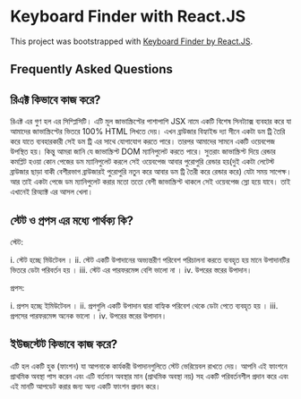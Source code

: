 # Keyboard Finder with React.JS

This project was bootstrapped with [Keyboard Finder by React.JS](https://keyboard-finder.netlify.app/).

## Frequently Asked Questions

## রিএক্ট কিভাবে কাজ করে?

রিএক্ট এর গুণ হল এর সিম্প্লিসিটি। এটি মূল জাভাস্ক্রিপ্টের পাশাপাশি JSX নামে একটি বিশেষ সিনট্যাক্স ব্যবহার করে যা আমাদের জাভাস্ক্রিপ্টের ভিতরে 100% HTML লিখতে দেয়। এখন ব্রাউজার বিহ্যাইন্ড দ্যা সীনে একটা ডম ট্রি তৈরি করে যাতে ব্যবহারকারী সেই ডম ট্রি এর সাথে যোগাযোগ করতে পারে। তারপর আমাদের সামনে একটি ওয়েবপেজ উপস্থিত হয়। কিন্তু আমরা জানি যে জাভাস্ক্রিপ্ট DOM ম্যানিপুলেট করতে পারে। সুতরাং জাভাস্ক্রিপ্ট দিয়ে রেন্ডার কমপ্লিট হওয়া কোন পেজের ডম ম্যানিপুলেট করলে সেই ওয়েবপেজ আবার পুরোপুরি রেন্ডার হয়(দুই একটা লেটেস্ট ব্রাউজার ছাড়া বাকী বেশীরভাগ ব্রাউজারই পুরোপুরি নতুন করে আবার ডম ট্রি তৈরী করে রেন্ডার করে) যেটা সময় সাপেক্ষ। আর তাই একটা পেজে ডম ম্যানিপুলেট করার মতো ততো বেশী জাভাস্ক্রিপ্ট থাকলে সেই ওয়েবপেজ স্লো হয়ে যাবে। তাই এখানেই রিঅ্যাক্ট এর আসল খেলা।


## স্টেট ও প্রপস এর মধ্যে পার্থক্য কি?

স্টেট:

i. স্টেট হচ্ছে মিউটেবল ।
ii. স্টেট একটি উপাদানের অভ্যন্তরীণ পরিবেশ পরিচালনা করতে ব্যবহৃত হয় মানে উপাদানটির ভিতরে ডেটা পরিবর্তন হয় ।
iii. স্টেট এর পারফরমেন্স বেশি ভালো না ।
iv. উপরের স্তরের উপাদান।

প্রপস:

i. প্রপস হচ্ছে ইমিউটেবল ।
ii. প্রপগুলি একটি উপাদান দ্বারা বাহ্যিক পরিবেশ থেকে ডেটা পেতে ব্যবহৃত হয় ।
iii. প্রপসের পারফরমেন্স অনেক ভালো ।
iv. উপরের স্তরের উপাদান।


## ইউজস্টেট কিভাবে কাজ করে?

এটি হল একটি হুক (ফাংশন) যা আপনাকে কার্যকরী উপাদানগুলিতে স্টেট ভেরিয়েবল রাখতে দেয়। আপনি এই ফাংশনে প্রাথমিক অবস্থা পাস করেন এবং এটি বর্তমান অবস্থার মান (প্রাথমিক অবস্থা নয়) সহ একটি পরিবর্তনশীল প্রদান করে এবং এই মানটি আপডেট করার জন্য অন্য একটি ফাংশন প্রদান করে।

<!-- ## Available Scripts

In the project directory, you can run:

### `npm start`

Runs the app in the development mode.\
Open [http://localhost:3000](http://localhost:3000) to view it in your browser.

The page will reload when you make changes.\
You may also see any lint errors in the console.

### `npm test`

Launches the test runner in the interactive watch mode.\
See the section about [running tests](https://facebook.github.io/create-react-app/docs/running-tests) for more information.

### `npm run build`

Builds the app for production to the `build` folder.\
It correctly bundles React in production mode and optimizes the build for the best performance.

The build is minified and the filenames include the hashes.\
Your app is ready to be deployed!

See the section about [deployment](https://facebook.github.io/create-react-app/docs/deployment) for more information.

### `npm run eject`

**Note: this is a one-way operation. Once you `eject`, you can't go back!**

If you aren't satisfied with the build tool and configuration choices, you can `eject` at any time. This command will remove the single build dependency from your project.

Instead, it will copy all the configuration files and the transitive dependencies (webpack, Babel, ESLint, etc) right into your project so you have full control over them. All of the commands except `eject` will still work, but they will point to the copied scripts so you can tweak them. At this point you're on your own.

You don't have to ever use `eject`. The curated feature set is suitable for small and middle deployments, and you shouldn't feel obligated to use this feature. However we understand that this tool wouldn't be useful if you couldn't customize it when you are ready for it.

## Learn More

You can learn more in the [Create React App documentation](https://facebook.github.io/create-react-app/docs/getting-started).

To learn React, check out the [React documentation](https://reactjs.org/).

### Code Splitting

This section has moved here: [https://facebook.github.io/create-react-app/docs/code-splitting](https://facebook.github.io/create-react-app/docs/code-splitting)

### Analyzing the Bundle Size

This section has moved here: [https://facebook.github.io/create-react-app/docs/analyzing-the-bundle-size](https://facebook.github.io/create-react-app/docs/analyzing-the-bundle-size)

### Making a Progressive Web App

This section has moved here: [https://facebook.github.io/create-react-app/docs/making-a-progressive-web-app](https://facebook.github.io/create-react-app/docs/making-a-progressive-web-app)

### Advanced Configuration

This section has moved here: [https://facebook.github.io/create-react-app/docs/advanced-configuration](https://facebook.github.io/create-react-app/docs/advanced-configuration)

### Deployment

This section has moved here: [https://facebook.github.io/create-react-app/docs/deployment](https://facebook.github.io/create-react-app/docs/deployment)

### `npm run build` fails to minify

This section has moved here: [https://facebook.github.io/create-react-app/docs/troubleshooting#npm-run-build-fails-to-minify](https://facebook.github.io/create-react-app/docs/troubleshooting#npm-run-build-fails-to-minify)
 -->